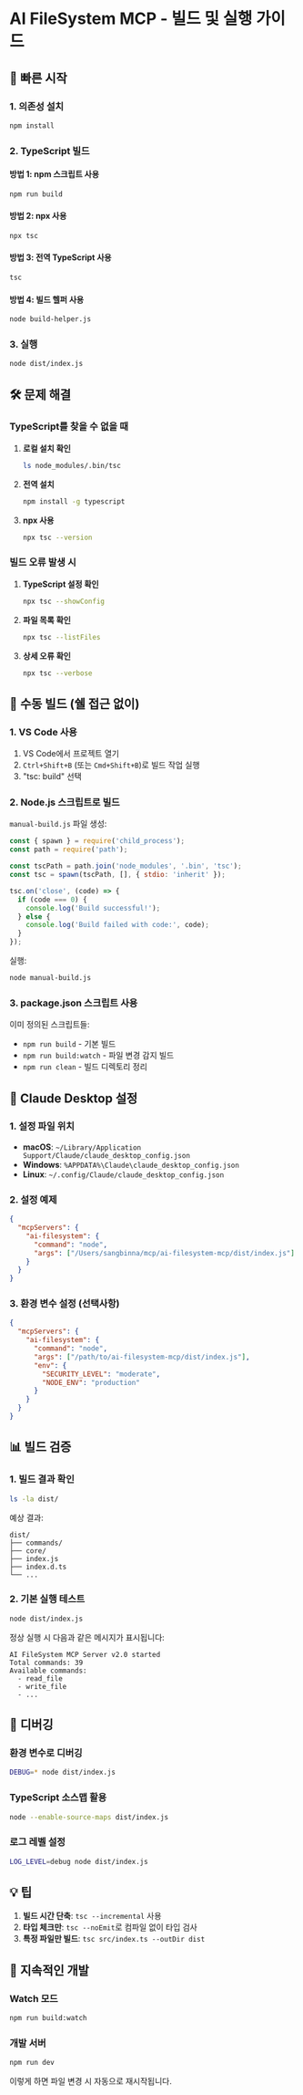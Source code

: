 # AI FileSystem MCP - 빌드 및 실행 가이드

## 🚀 빠른 시작

### 1. 의존성 설치
```bash
npm install
```

### 2. TypeScript 빌드

#### 방법 1: npm 스크립트 사용
```bash
npm run build
```

#### 방법 2: npx 사용
```bash
npx tsc
```

#### 방법 3: 전역 TypeScript 사용
```bash
tsc
```

#### 방법 4: 빌드 헬퍼 사용
```bash
node build-helper.js
```

### 3. 실행
```bash
node dist/index.js
```

## 🛠️ 문제 해결

### TypeScript를 찾을 수 없을 때

1. **로컬 설치 확인**
   ```bash
   ls node_modules/.bin/tsc
   ```

2. **전역 설치**
   ```bash
   npm install -g typescript
   ```

3. **npx 사용**
   ```bash
   npx tsc --version
   ```

### 빌드 오류 발생 시

1. **TypeScript 설정 확인**
   ```bash
   npx tsc --showConfig
   ```

2. **파일 목록 확인**
   ```bash
   npx tsc --listFiles
   ```

3. **상세 오류 확인**
   ```bash
   npx tsc --verbose
   ```

## 📝 수동 빌드 (쉘 접근 없이)

### 1. VS Code 사용
1. VS Code에서 프로젝트 열기
2. `Ctrl+Shift+B` (또는 `Cmd+Shift+B`)로 빌드 작업 실행
3. "tsc: build" 선택

### 2. Node.js 스크립트로 빌드

`manual-build.js` 파일 생성:
```javascript
const { spawn } = require('child_process');
const path = require('path');

const tscPath = path.join('node_modules', '.bin', 'tsc');
const tsc = spawn(tscPath, [], { stdio: 'inherit' });

tsc.on('close', (code) => {
  if (code === 0) {
    console.log('Build successful!');
  } else {
    console.log('Build failed with code:', code);
  }
});
```

실행:
```bash
node manual-build.js
```

### 3. package.json 스크립트 사용

이미 정의된 스크립트들:
- `npm run build` - 기본 빌드
- `npm run build:watch` - 파일 변경 감지 빌드
- `npm run clean` - 빌드 디렉토리 정리

## 🔧 Claude Desktop 설정

### 1. 설정 파일 위치

- **macOS**: `~/Library/Application Support/Claude/claude_desktop_config.json`
- **Windows**: `%APPDATA%\Claude\claude_desktop_config.json`
- **Linux**: `~/.config/Claude/claude_desktop_config.json`

### 2. 설정 예제

```json
{
  "mcpServers": {
    "ai-filesystem": {
      "command": "node",
      "args": ["/Users/sangbinna/mcp/ai-filesystem-mcp/dist/index.js"]
    }
  }
}
```

### 3. 환경 변수 설정 (선택사항)

```json
{
  "mcpServers": {
    "ai-filesystem": {
      "command": "node",
      "args": ["/path/to/ai-filesystem-mcp/dist/index.js"],
      "env": {
        "SECURITY_LEVEL": "moderate",
        "NODE_ENV": "production"
      }
    }
  }
}
```

## 📊 빌드 검증

### 1. 빌드 결과 확인
```bash
ls -la dist/
```

예상 결과:
```
dist/
├── commands/
├── core/
├── index.js
├── index.d.ts
└── ...
```

### 2. 기본 실행 테스트
```bash
node dist/index.js
```

정상 실행 시 다음과 같은 메시지가 표시됩니다:
```
AI FileSystem MCP Server v2.0 started
Total commands: 39
Available commands:
  - read_file
  - write_file
  - ...
```

## 🐛 디버깅

### 환경 변수로 디버깅
```bash
DEBUG=* node dist/index.js
```

### TypeScript 소스맵 활용
```bash
node --enable-source-maps dist/index.js
```

### 로그 레벨 설정
```bash
LOG_LEVEL=debug node dist/index.js
```

## 💡 팁

1. **빌드 시간 단축**: `tsc --incremental` 사용
2. **타입 체크만**: `tsc --noEmit`로 컴파일 없이 타입 검사
3. **특정 파일만 빌드**: `tsc src/index.ts --outDir dist`

## 🔄 지속적인 개발

### Watch 모드
```bash
npm run build:watch
```

### 개발 서버
```bash
npm run dev
```

이렇게 하면 파일 변경 시 자동으로 재시작됩니다.

